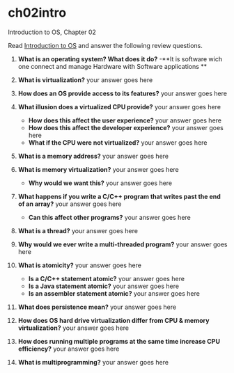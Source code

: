# ch02intro
Introduction to OS, Chapter 02

Read [Introduction to OS](http://pages.cs.wisc.edu/~remzi/OSTEP/intro.pdf) and answer the following review questions.

1. **What is an operating system? What does it do?** 
    -**It is software wich one connect and manage Hardware with Software applications **
2. **What is virtualization?** your answer goes here 
3. **How does an OS provide access to its features?** your answer goes here 
4. **What illusion does a virtualized CPU provide?** your answer goes here 
    - **How does this affect the user experience?** your answer goes here 
    - **How does this affect the developer experience?** your answer goes here 
    - **What if the CPU were not virtualized?** your answer goes here 
5. **What is a memory address?** your answer goes here
6. **What is memory virtualization?** your answer goes here
    - **Why would we want this?** your answer goes here 
8. **What happens if you write a C/C++ program that writes past the end of an array?**  your answer goes here
      - **Can this affect other programs?** your answer goes here 
9. **What is a thread?** your answer goes here
10. **Why would we ever write a multi-threaded program?** your answer goes here
11. **What is atomicity?** your answer goes here
    - **Is a C/C++ statement atomic?** your answer goes here 
    - **Is a Java statement atomic?** your answer goes here 
    - **Is an assembler statement atomic?** your answer goes here 

13. **What does persistence mean?** your answer goes here

14. **How does OS hard drive virtualization differ from CPU & memory virtualization?** your answer goes here 
15. **How does running multiple programs at the same time increase CPU efficiency?** your answer goes here 
16. **What is multiprogramming?** your answer goes here 
